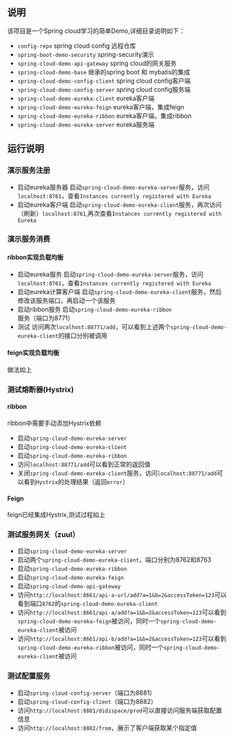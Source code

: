 ## 说明
该项目是一个Spring cloud学习的简单Demo,详细目录说明如下：
- `config-repo` spring cloud config 远程仓库
- `spring-boot-demo-security` spring-security演示
- `spring-cloud-demo-api-gateway` spring cloud的网关服务
- `spring-cloud-demo-base` 继承的spring boot 和 mybatis的集成
- `spring-cloud-demo-config-client` spring cloud config客户端
- `spring-cloud-demo-config-server` spring cloud config服务端
- `spring-cloud-demo-eureka-client` eureka客户端
- `spring-cloud-demo-eureka-feign` eureka客户端，集成feign
- `spring-cloud-demo-eureka-ribbon` eureka客户端，集成ribbon
- `spring-cloud-demo-eureka-server` eureka服务端

## 运行说明
### 演示服务注册
- 启动eureka服务器
启动`spring-cloud-demo-eureka-server`服务，访问`localhost:8761`，查看`Instances currently registered with Eureka`
- 启动eureka客户端
启动`spring-cloud-demo-eureka-client`服务，再次访问（刷新）`localhost:8761`,再次查看`Instances currently registered with Eureka`

### 演示服务消费
#### ribbon实现负载均衡
- 启动eureka服务
启动`spring-cloud-demo-eureka-server`服务，访问`localhost:8761`，查看`Instances currently registered with Eureka`
- 启动eureka计算客户端
启动`spring-cloud-demo-eureka-client`服务，然后修改该服务端口，再启动一个该服务
- 启动ribbon服务
启动`spring-cloud-demo-eureka-ribbon`服务（端口为8771）
- 测试
访问两次`localhost:88771/add`，可以看到上述两个`spring-cloud-demo-eureka-client`的接口分别被调用
#### feign实现负载均衡
做法如上

### 测试熔断器(Hystrix)
#### ribbon
ribbon中需要手动添加Hystrix依赖
- 启动`spring-cloud-demo-eureka-server`
- 启动`spring-cloud-demo-eureka-client`
- 启动`spring-cloud-demo-eureka-ribbon`
- 访问`localhost:88771/add`可以看到正常的返回值
- 关闭`spring-cloud-demo-eureka-client`服务，访问`localhost:88771/add`可以看到`Hystrix`的处理结果（返回`error`）
#### Feign
feign已经集成Hystrix,测试过程如上

### 测试服务网关（zuul）
- 启动`spring-cloud-demo-eureka-server`
- 启动两个`spring-cloud-demo-eureka-client`，端口分别为8762和8763
- 启动`spring-cloud-demo-eureka-ribbon`
- 启动`spring-cloud-demo-eureka-feign`
- 启动`spring-cloud-demo-api-gateway`
- 访问`http://localhost:8661/api-a-url/add?a=1&b=2&accessToken=123`可以看到端口`8762`的`spring-cloud-demo-eureka-client`
- 访问`http://localhost:8661/api-a/add?a=1&b=2&accessToken=123`可以看到`spring-cloud-demo-eureka-feign`被访问，同时一个`spring-cloud-demo-eureka-client`被访问
- 访问`http://localhost:8661/api-b/add?a=1&b=2&accessToken=123`可以看到`spring-cloud-demo-eureka-ribbon`被访问，同时一个`spring-cloud-demo-eureka-client`被访问

### 测试配置服务
- 启动`spring-cloud-config-server`（端口为8881）
- 启动`spring-cloud-config-client`（端口为8882）
- 访问`http://localhost:8881/didispace/prod`可以直接访问服务端获取配置信息
- 访问`http://localhost:8882/from`，展示了客户端获取某个指定值